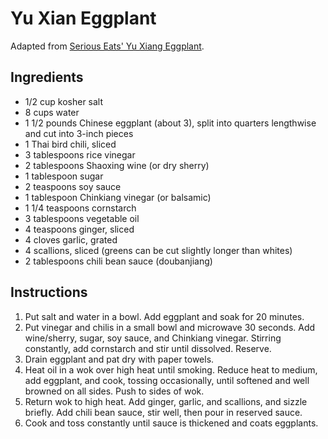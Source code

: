 # Yu Xian Eggplant

Adapted from [Serious Eats' Yu Xiang Eggplant](http://www.seriouseats.com/recipes/2015/02/sichuan-braised-eggplant-vegan-experience-food-lab-recipe.html).

## Ingredients

- 1/2 cup kosher salt
- 8 cups water
- 1 1/2 pounds Chinese eggplant (about 3), split into quarters lengthwise and cut into 3-inch pieces
- 1 Thai bird chili, sliced
- 3 tablespoons rice vinegar
- 2 tablespoons Shaoxing wine (or dry sherry)
- 1 tablespoon sugar
- 2 teaspoons soy sauce
- 1 tablespoon Chinkiang vinegar (or balsamic)
- 1 1/4 teaspoons cornstarch
- 3 tablespoons vegetable oil
- 4 teaspoons ginger, sliced
- 4 cloves garlic, grated
- 4 scallions, sliced (greens can be cut slightly longer than whites)
- 2 tablespoons chili bean sauce (doubanjiang)

## Instructions


1. Put salt and water in a bowl. Add eggplant and soak for 20 minutes.
2. Put vinegar and chilis in a small bowl and microwave 30 seconds. Add wine/sherry, sugar, soy sauce, and Chinkiang vinegar. Stirring constantly, add cornstarch and stir until dissolved. Reserve.
3. Drain eggplant and pat dry with paper towels.
4. Heat oil in a wok over high heat until smoking. Reduce heat to medium, add eggplant, and cook, tossing occasionally, until softened and well browned on all sides. Push to sides of wok.
5. Return wok to high heat. Add ginger, garlic, and scallions, and sizzle briefly. Add chili bean sauce, stir well, then pour in reserved sauce.
6. Cook and toss constantly until sauce is thickened and coats eggplants.
